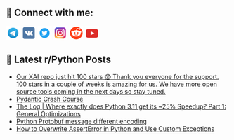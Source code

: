 ## 🔎 Connect with me:
[<img src="https://github.com/bullbesh/bullbesh/blob/main/images/Telegram.png" width="32" height="32" />](https://t.me/bullbesh)
[<img src="https://github.com/bullbesh/bullbesh/blob/main/images/VK.png" width="32" height="32" />](https://vk.com/bullbesh)
[<img src="https://github.com/bullbesh/bullbesh/blob/main/images/Twitter.png" width="32" height="32" />](https://twitter.com/bullbesh1)
[<img src="https://github.com/bullbesh/bullbesh/blob/main/images/Instagram.png" width="32" height="32" />](https://www.instagram.com/bullbesh)
[<img src="https://github.com/bullbesh/bullbesh/blob/main/images/Reddit.png" width="32" height="32" />](https://www.reddit.com/user/bullbesh)
[<img src="https://github.com/bullbesh/bullbesh/blob/main/images/YouTube.png" width="32" height="32" />](https://www.youtube.com/channel/UCtfjRs6uzgq5mfm8S06WTcg)

## 📕 Latest r/Python Posts
<!-- BLOG-POST-LIST:START -->
- [Our XAI repo just hit 100 stars 😱 Thank you everyone for the support. 100 stars in a couple of weeks is amazing for us. We have more open source tools coming in the next days so stay tuned.](https://www.reddit.com/r/Python/comments/yjhcvb/our_xai_repo_just_hit_100_stars_thank_you/)
- [Pydantic Crash Course](https://www.reddit.com/r/Python/comments/yjfyfj/pydantic_crash_course/)
- [The Log | Where exactly does Python 3.11 get its ~25% Speedup? Part 1: General Optimizations](https://www.reddit.com/r/Python/comments/yjf9ch/the_log_where_exactly_does_python_311_get_its_25/)
- [Python Protobuf message different encoding](https://www.reddit.com/r/Python/comments/yjeu3j/python_protobuf_message_different_encoding/)
- [How to Overwrite AssertError in Python and Use Custom Exceptions](https://www.reddit.com/r/Python/comments/yjdj0e/how_to_overwrite_asserterror_in_python_and_use/)
<!-- BLOG-POST-LIST:END -->

